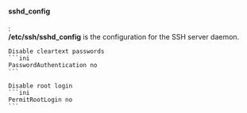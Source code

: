 #### sshd_config
:   
    **/etc/ssh/sshd_config** is the configuration for the SSH server daemon.
    
    Disable cleartext passwords
    ```ini
    PasswordAuthentication no
    ```

    Disable root login
    ```ini
    PermitRootLogin no
    ```